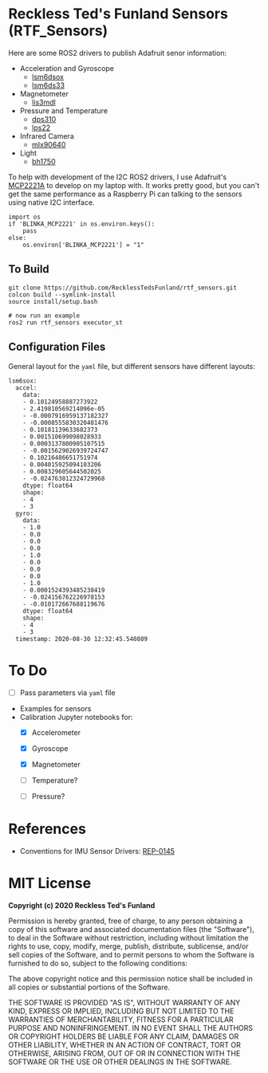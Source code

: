 # Reckless Ted's Funland Sensors (RTF_Sensors)

Here are some ROS2 drivers to publish Adafruit senor information:

- Acceleration and Gyroscope
    - [lsm6dsox](https://www.adafruit.com/product/4517)
    - [lsm6ds33](https://www.adafruit.com/product/4485)
- Magnetometer
    - [lis3mdl](https://www.adafruit.com/product/4517)
- Pressure and Temperature
    - [dps310](https://www.adafruit.com/product/4494)
    - [lps22](https://www.adafruit.com/product/4633)
- Infrared Camera
    - [mlx90640](https://www.adafruit.com/product/4469)
- Light
    - [bh1750](https://www.adafruit.com/product/4681)

To help with development of the I2C ROS2 drivers, I use Adafruit's
[MCP2221A](https://www.adafruit.com/product/4471) to develop on my laptop with.
It works pretty good, but you can't get the same performance as a Raspberry Pi
can talking to the sensors using native I2C interface.

```
import os
if 'BLINKA_MCP2221' in os.environ.keys():
    pass
else:
    os.environ['BLINKA_MCP2221'] = "1"
```

## To Build

```
git clone https://github.com/RecklessTedsFunland/rtf_sensors.git
colcon build --symlink-install
source install/setup.bash

# now run an example
ros2 run rtf_sensors executor_st
```

## Configuration Files

General layout for the `yaml` file, but different sensors have different
layouts:

```
lsm6sox:
  accel:
    data:
    - 0.10124958887273922
    - 2.419810569214096e-05
    - -0.0007916959137182327
    - -0.0008555830320481476
    - 0.10181139633682373
    - 0.001510699098028933
    - 0.0003137800905107515
    - -0.0015629026939724747
    - 0.10216486651751974
    - 0.004015925094103206
    - 0.008329605644502025
    - -0.024763812324729968
    dtype: float64
    shape:
    - 4
    - 3
  gyro:
    data:
    - 1.0
    - 0.0
    - 0.0
    - 0.0
    - 1.0
    - 0.0
    - 0.0
    - 0.0
    - 1.0
    - 0.0001524393485238419
    - -0.024156762226978153
    - -0.010172667688119676
    dtype: float64
    shape:
    - 4
    - 3
  timestamp: 2020-08-30 12:32:45.540809
```

# To Do

- [ ] Pass parameters via `yaml` file
- Examples for sensors
- Calibration Jupyter notebooks for:
    - [x] Accelerometer
    - [x] Gyroscope
    - [x] Magnetometer
    - [ ] Temperature?
    - [ ] Pressure?


# References

- Conventions for IMU Sensor Drivers: [REP-0145](http://docs.ros.org/independent/api/rep/html/rep-0145.html)

# MIT License

**Copyright (c) 2020 Reckless Ted's Funland**

Permission is hereby granted, free of charge, to any person obtaining a copy
of this software and associated documentation files (the "Software"), to deal
in the Software without restriction, including without limitation the rights
to use, copy, modify, merge, publish, distribute, sublicense, and/or sell
copies of the Software, and to permit persons to whom the Software is
furnished to do so, subject to the following conditions:

The above copyright notice and this permission notice shall be included in all
copies or substantial portions of the Software.

THE SOFTWARE IS PROVIDED "AS IS", WITHOUT WARRANTY OF ANY KIND, EXPRESS OR
IMPLIED, INCLUDING BUT NOT LIMITED TO THE WARRANTIES OF MERCHANTABILITY,
FITNESS FOR A PARTICULAR PURPOSE AND NONINFRINGEMENT. IN NO EVENT SHALL THE
AUTHORS OR COPYRIGHT HOLDERS BE LIABLE FOR ANY CLAIM, DAMAGES OR OTHER
LIABILITY, WHETHER IN AN ACTION OF CONTRACT, TORT OR OTHERWISE, ARISING FROM,
OUT OF OR IN CONNECTION WITH THE SOFTWARE OR THE USE OR OTHER DEALINGS IN THE
SOFTWARE.

